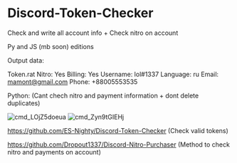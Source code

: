 # Discord-Token-Checker
Check and write all account info + Check nitro on account

Py and JS (mb soon) editions

Output data:

Token.rat Nitro: Yes Billing: Yes Username: lol#1337 Language: ru Email: mamont@gmail.com Phone: +88005553535

Python: (Cant chech nitro and payment information + dont delete duplicates)

![cmd_LOjZ5doeua](https://user-images.githubusercontent.com/49491499/121754522-4ca8d800-cb2e-11eb-8f8a-7a67c0041b7f.png)
![cmd_Zyn9tGIEHj](https://user-images.githubusercontent.com/49491499/121754523-4d416e80-cb2e-11eb-85ee-23cf5def06b2.png)

https://github.com/ES-Nighty/Discord-Token-Checker (Check valid tokens)

https://github.com/Dropout1337/Discord-Nitro-Purchaser (Method to check nitro and payments on account)

